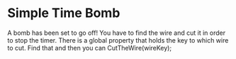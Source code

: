 # Simple Time Bomb

A bomb has been set to go off! You have to find the wire and cut it in order to stop the timer.  There is a global property that holds the key to which wire to cut. Find that and then you can CutTheWire(wireKey);